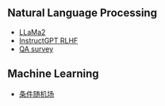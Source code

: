 
## Natural Language Processing

- [LLaMa2](https://youngfoo.github.io/llama2)
- [InstructGPT RLHF](https://youngfoo.github.io/rlhf)
- [QA survey](https://youngfoo.github.io/qa_survey)

## Machine Learning

- [条件随机场](https://youngfoo.github.io/crf)
